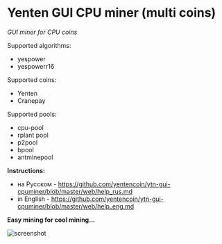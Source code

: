# Yenten GUI CPU miner (multi coins)
*GUI miner for CPU coins*

Supported algorithms:
 - yespower
 - yespowerr16
 
 Supported coins:
  - Yenten
  - Cranepay
  
  Supported pools:
   - cpu-pool
   - rplant pool
   - p2pool
   - bpool
   - antminepool
   
   **Instructions:**
   - на Русском - https://github.com/yentencoin/ytn-gui-cpuminer/blob/master/web/help_rus.md
   - in English - https://github.com/yentencoin/ytn-gui-cpuminer/blob/master/web/help_eng.md
   
   **Easy mining for cool mining...**
   
   ![screenshot](https://raw.githubusercontent.com/yentencoin/ytn-gui-cpuminer/master/web/v04_01.png)
